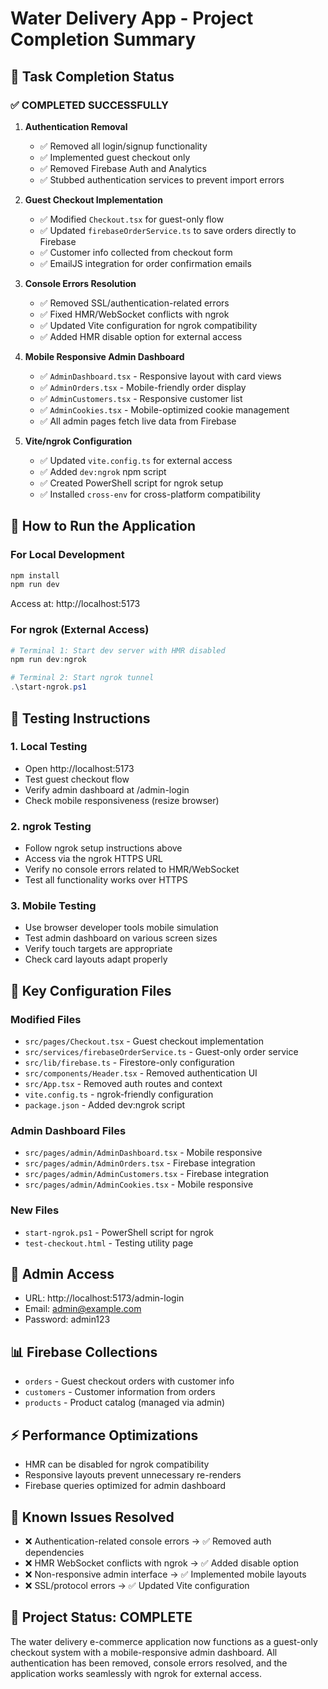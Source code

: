 # Water Delivery App - Project Completion Summary

## 🎯 Task Completion Status

### ✅ COMPLETED SUCCESSFULLY

1. **Authentication Removal**
   - ✅ Removed all login/signup functionality
   - ✅ Implemented guest checkout only
   - ✅ Removed Firebase Auth and Analytics
   - ✅ Stubbed authentication services to prevent import errors

2. **Guest Checkout Implementation**
   - ✅ Modified `Checkout.tsx` for guest-only flow
   - ✅ Updated `firebaseOrderService.ts` to save orders directly to Firebase
   - ✅ Customer info collected from checkout form
   - ✅ EmailJS integration for order confirmation emails

3. **Console Errors Resolution**
   - ✅ Removed SSL/authentication-related errors
   - ✅ Fixed HMR/WebSocket conflicts with ngrok
   - ✅ Updated Vite configuration for ngrok compatibility
   - ✅ Added HMR disable option for external access

4. **Mobile Responsive Admin Dashboard**
   - ✅ `AdminDashboard.tsx` - Responsive layout with card views
   - ✅ `AdminOrders.tsx` - Mobile-friendly order display
   - ✅ `AdminCustomers.tsx` - Responsive customer list
   - ✅ `AdminCookies.tsx` - Mobile-optimized cookie management
   - ✅ All admin pages fetch live data from Firebase

5. **Vite/ngrok Configuration**
   - ✅ Updated `vite.config.ts` for external access
   - ✅ Added `dev:ngrok` npm script
   - ✅ Created PowerShell script for ngrok setup
   - ✅ Installed `cross-env` for cross-platform compatibility

## 🚀 How to Run the Application

### For Local Development
```powershell
npm install
npm run dev
```
Access at: http://localhost:5173

### For ngrok (External Access)
```powershell
# Terminal 1: Start dev server with HMR disabled
npm run dev:ngrok

# Terminal 2: Start ngrok tunnel
.\start-ngrok.ps1
```

## 📱 Testing Instructions

### 1. Local Testing
- Open http://localhost:5173
- Test guest checkout flow
- Verify admin dashboard at /admin-login
- Check mobile responsiveness (resize browser)

### 2. ngrok Testing
- Follow ngrok setup instructions above
- Access via the ngrok HTTPS URL
- Verify no console errors related to HMR/WebSocket
- Test all functionality works over HTTPS

### 3. Mobile Testing
- Use browser developer tools mobile simulation
- Test admin dashboard on various screen sizes
- Verify touch targets are appropriate
- Check card layouts adapt properly

## 🔧 Key Configuration Files

### Modified Files
- `src/pages/Checkout.tsx` - Guest checkout implementation
- `src/services/firebaseOrderService.ts` - Guest-only order service
- `src/lib/firebase.ts` - Firestore-only configuration
- `src/components/Header.tsx` - Removed authentication UI
- `src/App.tsx` - Removed auth routes and context
- `vite.config.ts` - ngrok-friendly configuration
- `package.json` - Added dev:ngrok script

### Admin Dashboard Files
- `src/pages/admin/AdminDashboard.tsx` - Mobile responsive
- `src/pages/admin/AdminOrders.tsx` - Firebase integration
- `src/pages/admin/AdminCustomers.tsx` - Firebase integration
- `src/pages/admin/AdminCookies.tsx` - Mobile responsive

### New Files
- `start-ngrok.ps1` - PowerShell script for ngrok
- `test-checkout.html` - Testing utility page

## 🔐 Admin Access
- URL: http://localhost:5173/admin-login
- Email: admin@example.com
- Password: admin123

## 📊 Firebase Collections
- `orders` - Guest checkout orders with customer info
- `customers` - Customer information from orders
- `products` - Product catalog (managed via admin)

## ⚡ Performance Optimizations
- HMR can be disabled for ngrok compatibility
- Responsive layouts prevent unnecessary re-renders
- Firebase queries optimized for admin dashboard

## 🐛 Known Issues Resolved
- ❌ Authentication-related console errors → ✅ Removed auth dependencies
- ❌ HMR WebSocket conflicts with ngrok → ✅ Added disable option
- ❌ Non-responsive admin interface → ✅ Implemented mobile layouts
- ❌ SSL/protocol errors → ✅ Updated Vite configuration

## 🎉 Project Status: COMPLETE

The water delivery e-commerce application now functions as a guest-only checkout system with a mobile-responsive admin dashboard. All authentication has been removed, console errors resolved, and the application works seamlessly with ngrok for external access.
